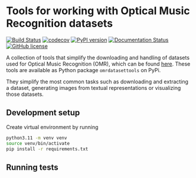 # Tools for working with Optical Music Recognition datasets

[![Build Status](https://github.com/apacha/OMR-Datasets/actions/workflows/python-app.yml/badge.svg)](https://travis-ci.org/apacha/OMR-Datasets) [![codecov](https://codecov.io/gh/apacha/OMR-Datasets/branch/master/graph/badge.svg)](https://codecov.io/gh/apacha/OMR-Datasets) [![PyPI version](https://badge.fury.io/py/omrdatasettools.svg)](https://badge.fury.io/py/omrdatasettools) [![Documentation Status](https://readthedocs.org/projects/omr-datasets/badge/?version=latest)](http://omr-datasets.readthedocs.io/en/latest/?badge=latest) [![GitHub license](https://img.shields.io/badge/License-MIT-brightgreen.svg)](https://raw.githubusercontent.com/apacha/OMR-Datasets/master/LICENSE.txt) 

A collection of tools that simplify the downloading and handling of datasets used for Optical Music Recognition (OMR), which can be found [here](https://apacha.github.io/OMR-Datasets/). 
These tools are available as Python package ``omrdatasettools`` on PyPi.

They simplify the most common tasks such as downloading and extracting a dataset, 
generating images from textual representations or visualizing those datasets. 

## Development setup
Create virtual environment by running

```bash
python3.11 -m venv venv
source venv/bin/activate
pip install -r requirements.txt
```

## Running tests
